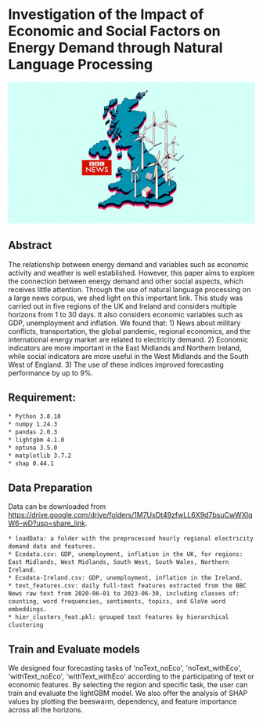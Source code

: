 # Investigation of the Impact of Economic and Social Factors on Energy Demand through Natural Language Processing

![Intro](example.png)

## Abstract

The relationship between energy demand and variables such as economic activity and weather is well established. 
However, this paper aims to explore the connection between energy demand and other social aspects, which receives little attention. 
Through the use of natural language processing on a large news corpus, we shed light on this important link.
This study was carried out in five regions of the UK and Ireland and considers multiple horizons from 1 to 30 days. 
It also considers economic variables such as GDP, unemployment and inflation.
We found that: 1) News about military conflicts, transportation, the global pandemic, regional economics, and the international energy market are related to electricity demand. 
2) Economic indicators are more important in the East Midlands and Northern Ireland, while social indicators are more useful in the West Midlands and the South West of England. 
3) The use of these indices improved forecasting performance by up to 9%.


## Requirement:
```
* Python 3.8.18
* numpy 1.24.3
* pandas 2.0.3
* lightgbm 4.1.0
* optuna 3.5.0
* matplotlib 3.7.2
* shap 0.44.1
```

## Data Preparation

Data can be downloaded from https://drive.google.com/drive/folders/1M7UxDt49zfwLL6X9d7bsuCwWXIqW6-wD?usp=share_link.

```
* loadData: a folder with the preprocessed hourly regional electricity demand data and features.
* Ecodata.csv: GDP, unemployment, inflation in the UK, for regions: East Midlands, West Midlands, South West, South Wales, Northern Ireland.
* Ecodata-Ireland.csv: GDP, unemployment, inflation in the Ireland.
* text_features.csv: daily full-text features extracted from the BBC News raw text from 2020-06-01 to 2023-06-30, including classes of: counting, word frequencies, sentiments, topics, and GloVe word embeddings.
* hier_clusters_feat.pkl: grouped text features by hierarchical clustering
```

## Train and Evaluate models

We designed four forecasting tasks of 'noText_noEco', 'noText_withEco', 'withText_noEco', 'withText_withEco' according to the participating of text or economic features. By selecting the region and specific task, the user can train and evaluate the lightGBM model. We also offer the analysis of SHAP values by plotting the beeswarm, dependency, and feature importance across all the horizons.
